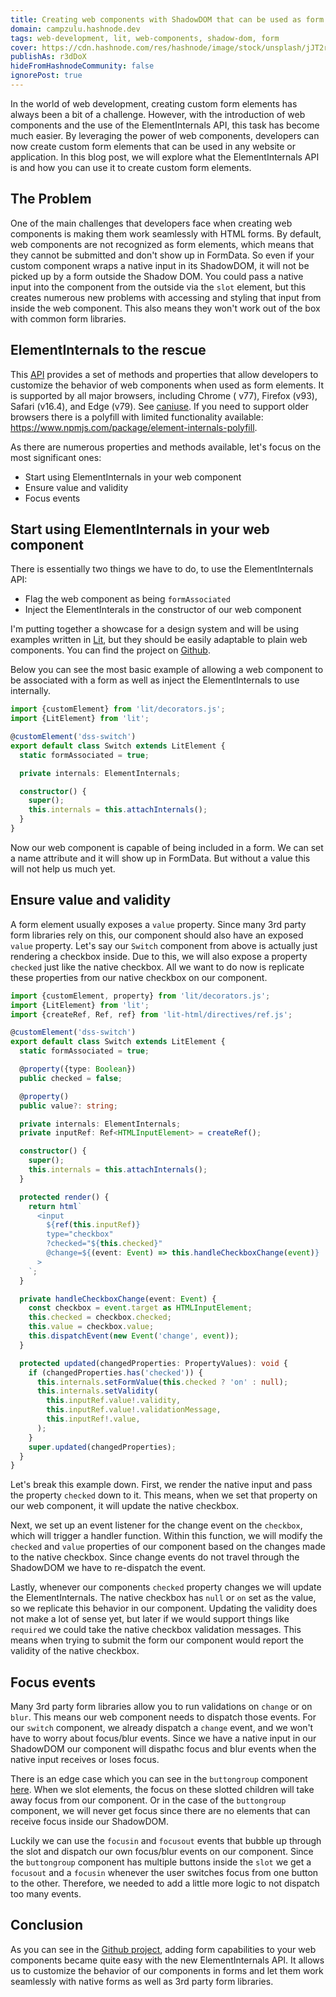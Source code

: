 ```yaml
---
title: Creating web components with ShadowDOM that can be used as form elements
domain: campzulu.hashnode.dev
tags: web-development, lit, web-components, shadow-dom, form
cover: https://cdn.hashnode.com/res/hashnode/image/stock/unsplash/jJT2r2n7lYA/upload/76adc03462239d3b3e6cb53f44b60b20.jpeg?w=1600&h=840&fit=crop&crop=entropy&auto=compress,format&format=webp
publishAs: r3dDoX
hideFromHashnodeCommunity: false
ignorePost: true
---
```


In the world of web development, creating custom form elements has always been a bit of a challenge.
However, with the introduction of web components and the use of the ElementInternals API, this task
has become much easier. By leveraging the power of web components, developers can now create custom
form elements that can be used in any website or application. In this blog post, we will explore
what the ElementInternals API is and how you can use it to create custom form elements.

## The Problem

One of the main challenges that developers face when creating web components is making them work
seamlessly with HTML forms. By default, web components are not recognized as form elements, which
means that they cannot be submitted and don't show up in FormData. So even if your custom component
wraps a native input in its ShadowDOM, it will not be picked up by a form outside the Shadow DOM.
You could pass a native input into the component from the outside via the `slot` element, but this
creates numerous new problems with accessing and styling that input from inside the web component.
This also means they won't work out of the box with common form libraries.

## ElementInternals to the rescue

This [API](https://developer.mozilla.org/en-US/docs/Web/API/ElementInternals) provides a set of
methods and properties that allow developers to customize the behavior of web components when used
as form elements. It is supported by all major browsers, including Chrome ( v77), Firefox (v93),
Safari (v16.4), and Edge (v79). See [caniuse](https://caniuse.com/mdn-api_elementinternals).
If you need to support older browsers there is a polyfill with limited functionality available:
https://www.npmjs.com/package/element-internals-polyfill.

As there are numerous properties and methods available, let's focus on the most significant ones:

* Start using ElementInternals in your web component
* Ensure value and validity
* Focus events

## Start using ElementInternals in your web component

There is essentially two things we have to do, to use the ElementInternals API:

* Flag the web component as being `formAssociated`
* Inject the ElementInterals in the constructor of our web component

I'm putting together a showcase for a design system and will be using examples written in
[Lit](https://lit.dev), but they should be easily adaptable to plain web components. You can find
the project on [Github](https://github.com/r3dDoX/design-system-showcase).

Below you can see the most basic example of allowing a web component to be associated with a form as
well as inject the ElementInternals to use internally.

```typescript
import {customElement} from 'lit/decorators.js';
import {LitElement} from 'lit';

@customElement('dss-switch')
export default class Switch extends LitElement {
  static formAssociated = true;

  private internals: ElementInternals;

  constructor() {
    super();
    this.internals = this.attachInternals();
  }
}
```

Now our web component is capable of being included in a form. We can set a name attribute and it
will show up in FormData. But without a value this will not help us much yet.

## Ensure value and validity

A form element usually exposes a `value` property. Since many 3rd party form libraries rely on this,
our component should also have an exposed `value` property. Let's say our `Switch`
component from above is actually just rendering a checkbox inside. Due to this, we will also expose
a property `checked` just like the native checkbox. All we want to do now is replicate these
properties from our native checkbox on our component.

```typescript
import {customElement, property} from 'lit/decorators.js';
import {LitElement} from 'lit';
import {createRef, Ref, ref} from 'lit-html/directives/ref.js';

@customElement('dss-switch')
export default class Switch extends LitElement {
  static formAssociated = true;

  @property({type: Boolean})
  public checked = false;

  @property()
  public value?: string;

  private internals: ElementInternals;
  private inputRef: Ref<HTMLInputElement> = createRef();

  constructor() {
    super();
    this.internals = this.attachInternals();
  }

  protected render() {
    return html`
      <input 
        ${ref(this.inputRef)}
        type="checkbox"
        ?checked="${this.checked}"
        @change=${(event: Event) => this.handleCheckboxChange(event)}
      >
    `;
  }

  private handleCheckboxChange(event: Event) {
    const checkbox = event.target as HTMLInputElement;
    this.checked = checkbox.checked;
    this.value = checkbox.value;
    this.dispatchEvent(new Event('change', event));
  }

  protected updated(changedProperties: PropertyValues): void {
    if (changedProperties.has('checked')) {
      this.internals.setFormValue(this.checked ? 'on' : null);
      this.internals.setValidity(
        this.inputRef.value!.validity,
        this.inputRef.value!.validationMessage,
        this.inputRef!.value,
      );
    }
    super.updated(changedProperties);
  }
}
```

Let's break this example down. First, we render the native input and pass the property `checked`
down to it. This means, when we set that property on our web component, it will update the native
checkbox.

Next, we set up an event listener for the change event on the `checkbox`, which will trigger a
handler function. Within this function, we will modify the `checked` and `value` properties of our
component based on the changes made to the native checkbox. Since change events do not travel
through the ShadowDOM we have to re-dispatch the event.

Lastly, whenever our components `checked` property changes we will update the ElementInternals. The
native checkbox has `null` or `on` set as the value, so we replicate this behavior in our component.
Updating the validity does not make a lot of sense yet, but later if we would support things
like `required` we could take the native checkbox validation messages. This means when trying to
submit the form our component would report the validity of the native checkbox.

## Focus events

Many 3rd party form libraries allow you to run validations on `change` or on `blur`. This means our
web component needs to dispatch those events. For our `switch` component, we already dispatch
a `change` event, and we won't have to worry about focus/blur events. Since we have a native input
in our ShadowDOM our component will dispathc focus and blur events when the native input receives or
loses focus.

There is an edge case which you can see in the `buttongroup` component
[here](https://github.com/r3dDoX/design-system-showcase/blob/main/src/components/buttongroup/buttongroup.component.ts).
When we slot elements, the focus on these slotted children will take away focus from our component.
Or in the case of the `buttongroup` component, we will never get focus since there are no elements
that can receive focus inside our ShadowDOM.

Luckily we can use the `focusin` and `focusout` events that bubble up through the slot and dispatch
our own focus/blur events on our component. Since the `buttongroup` component has multiple buttons
inside the `slot` we get a `focusout` and a `focusin` whenever the user switches focus from one
button to the other. Therefore, we needed to add a little more logic to not dispatch too many
events.

## Conclusion

As you can see in the [Github project](https://github.com/r3dDoX/design-system-showcase), adding
form capabilities to your web components became quite easy with the new ElementInternals API. It
allows us to customize the behavior of our components in forms and let them work seamlessly with
native forms as well as 3rd party form libraries.
